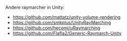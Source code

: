 Andere raymarcher in Unity:

 - https://github.com/mattatz/unity-volume-rendering
 - https://github.com/smkplus/UnityRayMarching
 - https://github.com/hecomi/uRaymarching
 - https://github.com/Flafla2/Generic-Raymarch-Unity
